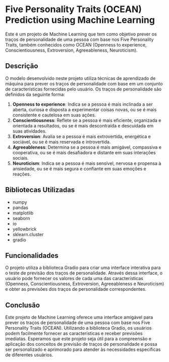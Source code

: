 # Five Personality Traits (OCEAN) Prediction using Machine Learning
Este é um projeto de Machine Learning que tem como objetivo prever os traços de personalidade de uma pessoa com base nos Five Personality Traits, também conhecidos como OCEAN (Openness to experience, Conscientiousness, Extroversion, Agreeableness, Neuroticism).

## Descrição
O modelo desenvolvido neste projeto utiliza técnicas de aprendizado de máquina para prever os traços de personalidade com base em um conjunto de características fornecidas pelo usuário. Os traços de personalidade são definidos da seguinte forma:

1. **Openness to experience**: Indica se a pessoa é mais inclinada a ser aberta, curiosa e disposta a experimentar coisas novas, ou se é mais consistente e cautelosa em suas ações.
2. **Conscientiousness**: Reflete se a pessoa é mais eficiente, organizada e orientada a resultados, ou se é mais descontraída e descuidada em suas atividades.
3. **Extroversion**: Avalia se a pessoa é mais extrovertida, energética e sociável, ou se é mais reservada e introvertida.
4. **Agreeableness**: Determina se a pessoa é mais amigável, compassiva e cooperativa, ou se é mais desafiadora e distante em suas interações sociais.
5. **Neuroticism**: Indica se a pessoa é mais sensível, nervosa e propensa à ansiedade, ou se é mais segura e confiante em suas emoções e reações.

## Bibliotecas Utilizadas

- numpy
- pandas
- matplotlib
- seaborn
- io
- yellowbrick
- sklearn.cluster
- gradio


## Funcionalidades
O projeto utiliza a biblioteca Gradio para criar uma interface interativa para o teste de previsão dos traços de personalidade. Através dessa interface, o usuário pode fornecer os valores de cada uma das características (Openness, Conscientiousness, Extroversion, Agreeableness e Neuroticism) e obter as previsões dos traços de personalidade correspondentes.

## Conclusão
Este projeto de Machine Learning oferece uma interface amigável para prever os traços de personalidade de uma pessoa com base nos Five Personality Traits (OCEAN). Utilizando a biblioteca Gradio, os usuários podem facilmente fornecer as características e receber previsões imediatas. Esperamos que este projeto seja útil para a compreensão e aplicação dos conceitos de previsão de traços de personalidade e possa ser personalizado e aprimorado para atender às necessidades específicas de diferentes usuários.
